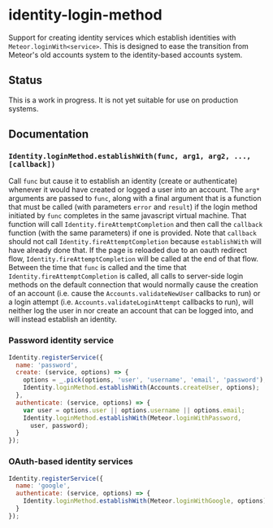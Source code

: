 # identity-login-method

Support for creating identity services which establish identities with
`Meteor.loginWith<service>`. This is designed to ease the transition from
Meteor's old accounts system to the identity-based accounts system.

## Status

This is a work in progress. It is not yet suitable for use on production
systems.

## Documentation

### `Identity.loginMethod.establishWith(func, arg1, arg2, ..., [callback])`

Call `func` but cause it to establish an identity (create or authenticate)
whenever it would have created or logged a user into an account. The `arg*`
arguments are passed to `func`, along with a final argument that is a function
that must be called (with parameters `error` and `result`) if the login method
initiated by `func` completes in the same javascript virtual machine. That
function will call `Identity.fireAttemptCompletion` and then call the `callback`
function (with the same parameters) if one is provided. Note that `callback`
should not call `Identity.fireAttemptCompletion` because `establishWith` will
have already done that. If the page is reloaded due to an oauth redirect flow,
`Identity.fireAttemptCompletion` will be called at the end of that flow. Between
the time that `func` is called and the time that
`Identity.fireAttemptCompletion` is called, all calls to server-side login
methods on the default connection that would normally cause the creation of an
account (i.e. cause the `Accounts.validateNewUser` callbacks to run) or a login
attempt (i.e. `Accounts.validateLoginAttempt` callbacks to run), will neither
log the user in nor create an account that can be logged into, and will instead
establish an identity.

### Password identity service

```js
Identity.registerService({
  name: 'password',
  create: (service, options) => {
    options = _.pick(options, 'user', 'username', 'email', 'password');
    Identity.loginMethod.establishWith(Accounts.createUser, options);
  },
  authenticate: (service, options) => {
    var user = options.user || options.username || options.email;
    Identity.loginMethod.establishWith(Meteor.loginWithPassword, 
      user, password);
  }
});
```

### OAuth-based identity services

```js
Identity.registerService({
  name: 'google',
  authenticate: (service, options) => {
    Identity.loginMethod.establishWith(Meteor.loginWithGoogle, options);
  }
});
```
